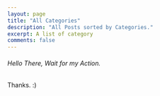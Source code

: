 ```yaml
---
layout: page
title: "All Categories"
description: "All Posts sorted by Categories."
excerpt: A list of category
comments: false
---
```


###### Hello There, Wait for my Action.  

Thanks. :)
